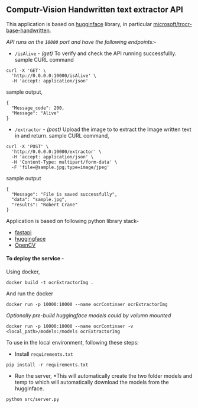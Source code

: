 ## Computr-Vision Handwritten text extractor API

This application is based on [hugginface](https://huggingface.co/) library, in particular [microsoft/trocr-base-handwritten](https://huggingface.co/microsoft/trocr-base-handwritten). 

*API runs on the `10000` port and have the following endpoints:-*
+ ``/isAlive``  - *(get)* To verify and check the API running successfullly.
sample CURL command 
```
curl -X 'GET' \
  'http://0.0.0.0:10000/isAlive' \
  -H 'accept: application/json'
```
sample output,
```
{
  "Message_code": 200,
  "Message": "Alive"
}
```


+ ``/extractor`` - *(post)* Upload the image to to extract the Image written text in and return.
sample CURL command,
```
curl -X 'POST' \
  'http://0.0.0.0:10000/extractor' \
  -H 'accept: application/json' \
  -H 'Content-Type: multipart/form-data' \
  -F 'file=@sample.jpg;type=image/jpeg'
```

sample output 
```
{
  "Message": "File is saved successfully",
  "data": "sample.jpg",
  "results": "Robert Crane"
}
```


Application is based on following python library stack- 
+ [fastapi](https://fastapi.tiangolo.com/)
+ [huggingface](https://huggingface.co/)
+ [OpenCV](https://opencv.org/)

#### To deploy the service -

Using docker,
```
docker build -t ocrExtractorImg .
```
And run the docker 
```
docker run -p 10000:10000 --name ocrContinaer ocrExtractorImg
```
*Optionally pre-build huggingface models could by volumn mounted*
```
docker run -p 10000:10000 --name ocrContinaer -v <local_path>/models:/models ocrExtractorImg
```

To use in the local environment, following these steps:
+ Install ``requirements.txt``
```
pip install -r requirements.txt
```

+ Run the server, *This will automatically create the two folder models and temp to which will automatically download the models from the hugginface. 
```
python src/server.py
```

